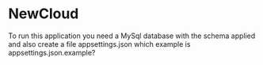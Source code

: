 # NewCloud
To run this application you need a MySql database with the schema applied and also create a file appsettings.json which example is appsettings.json.example?
